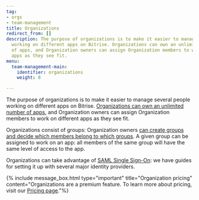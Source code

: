 ```yaml
---
tag:
- orgs
- team-management
title: Organizations
redirect_from: []
description: The purpose of organizations is to make it easier to manage several people
  working on different apps on Bitrise. Organizations can own an unlimited number
  of apps, and Organization owners can assign Organization members to work on different
  apps as they see fit.
menu:
  team-management-main:
    identifier: organizations
    weight: 8

---
```

The purpose of organizations is to make it easier to manage several people working on different apps on Bitrise. [Organizations can own an unlimited number of apps](/team-management/organizations/managing-apps/), and Organization owners can assign Organization members to work on different apps as they see fit.

Organizations consist of groups: Organization owners [can create groups and decide which members belong to which groups](/team-management/organizations/members-organizations/). A given group can be assigned to work on an app: all members of the same group will have the same level of access to the app.

Organizations can take advantage of [SAML Single Sign-On](/team-management/organizations/saml-sso-in-organizations/): we have guides for setting it up with several major identity providers.

{% include message_box.html type="important" title="Organization pricing" content="Organizations are a premium feature. To learn more about pricing, visit our [Pricing page](https://bitrise.io/pricing/)."%}